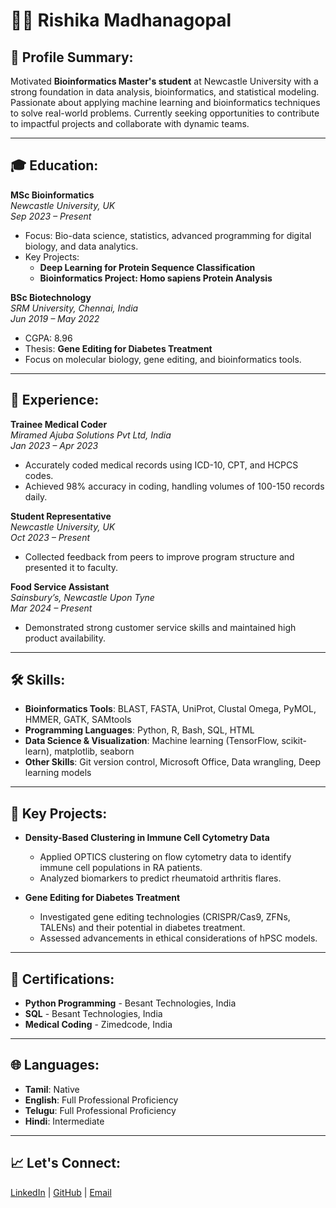 # 👩‍💻 Rishika Madhanagopal

## 🎯 Profile Summary:
Motivated **Bioinformatics Master's student** at Newcastle University with a strong foundation in data analysis, bioinformatics, and statistical modeling. Passionate about applying machine learning and bioinformatics techniques to solve real-world problems. Currently seeking opportunities to contribute to impactful projects and collaborate with dynamic teams.

---

## 🎓 Education:
**MSc Bioinformatics**  
_Newcastle University, UK_  
_Sep 2023 – Present_  
- Focus: Bio-data science, statistics, advanced programming for digital biology, and data analytics.
- Key Projects:  
   - **Deep Learning for Protein Sequence Classification**  
   - **Bioinformatics Project: Homo sapiens Protein Analysis**

**BSc Biotechnology**  
_SRM University, Chennai, India_  
_Jun 2019 – May 2022_  
- CGPA: 8.96  
- Thesis: **Gene Editing for Diabetes Treatment**  
- Focus on molecular biology, gene editing, and bioinformatics tools.

---

## 💼 Experience:

**Trainee Medical Coder**  
_Miramed Ajuba Solutions Pvt Ltd, India_  
_Jan 2023 – Apr 2023_  
- Accurately coded medical records using ICD-10, CPT, and HCPCS codes.
- Achieved 98% accuracy in coding, handling volumes of 100-150 records daily.

**Student Representative**  
_Newcastle University, UK_  
_Oct 2023 – Present_  
- Collected feedback from peers to improve program structure and presented it to faculty.

**Food Service Assistant**  
_Sainsbury’s, Newcastle Upon Tyne_  
_Mar 2024 – Present_  
- Demonstrated strong customer service skills and maintained high product availability.

---

## 🛠️ Skills:

- **Bioinformatics Tools**: BLAST, FASTA, UniProt, Clustal Omega, PyMOL, HMMER, GATK, SAMtools
- **Programming Languages**: Python, R, Bash, SQL, HTML
- **Data Science & Visualization**: Machine learning (TensorFlow, scikit-learn), matplotlib, seaborn
- **Other Skills**: Git version control, Microsoft Office, Data wrangling, Deep learning models

---

## 🔬 Key Projects:

- **Density-Based Clustering in Immune Cell Cytometry Data**  
   - Applied OPTICS clustering on flow cytometry data to identify immune cell populations in RA patients.  
   - Analyzed biomarkers to predict rheumatoid arthritis flares.

- **Gene Editing for Diabetes Treatment**  
   - Investigated gene editing technologies (CRISPR/Cas9, ZFNs, TALENs) and their potential in diabetes treatment.  
   - Assessed advancements in ethical considerations of hPSC models.

---

## 📜 Certifications:
- **Python Programming** - Besant Technologies, India
- **SQL** - Besant Technologies, India
- **Medical Coding** - Zimedcode, India

---

## 🌐 Languages:
- **Tamil**: Native
- **English**: Full Professional Proficiency
- **Telugu**: Full Professional Proficiency
- **Hindi**: Intermediate

---

## 📈 Let's Connect:
[LinkedIn](https://www.linkedin.com/in/your-link) | [GitHub](https://github.com/yourusername) | [Email](mailto:your-email@gmail.com)

